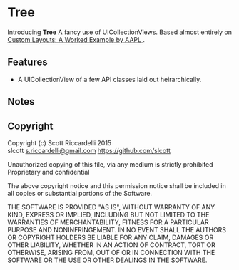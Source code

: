 
# Tree

Introducing <b>Tree</b> 
A fancy use of UICollectionViews.
Based almost entirely on <a href="https://developer.apple.com/library/ios/documentation/WindowsViews/Conceptual/CollectionViewPGforIOS/AWorkedExample/AWorkedExample.html#//apple_ref/doc/uid/TP40012334-CH8-SW6">Custom Layouts: A Worked Example by AAPL </a>.


## Features

- A UICollectionView of a few API classes laid out heirarchically.

## Notes


## Copyright

Copyright (c) Scott Riccardelli 2015 <br/>
slcott <s.riccardelli@gmail.com> https://github.com/slcott

Unauthorized copying of this file, via any medium is strictly prohibited
Proprietary and confidential

The above copyright notice and this permission notice shall be included in
all copies or substantial portions of the Software.

THE SOFTWARE IS PROVIDED "AS IS", WITHOUT WARRANTY OF ANY KIND, EXPRESS OR
IMPLIED, INCLUDING BUT NOT LIMITED TO THE WARRANTIES OF MERCHANTABILITY,
FITNESS FOR A PARTICULAR PURPOSE AND NONINFRINGEMENT. IN NO EVENT SHALL THE
AUTHORS OR COPYRIGHT HOLDERS BE LIABLE FOR ANY CLAIM, DAMAGES OR OTHER
LIABILITY, WHETHER IN AN ACTION OF CONTRACT, TORT OR OTHERWISE, ARISING FROM,
OUT OF OR IN CONNECTION WITH THE SOFTWARE OR THE USE OR OTHER DEALINGS IN
THE SOFTWARE.